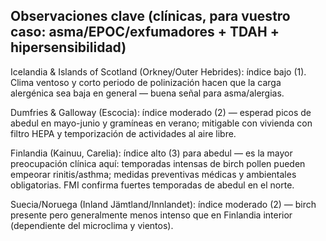 ## Observaciones clave (clínicas, para vuestro caso: asma/EPOC/exfumadores + TDAH + hipersensibilidad)

Icelandia & Islands of Scotland (Orkney/Outer Hebrides): índice bajo (1). Clima ventoso y corto periodo de polinización hacen que la carga alergénica sea baja en general — buena señal para asma/alergias.

Dumfries & Galloway (Escocia): índice moderado (2) — esperad picos de abedul en mayo-junio y gramíneas en verano; mitigable con vivienda con filtro HEPA y temporización de actividades al aire libre.

Finlandia (Kainuu, Carelia): índice alto (3) para abedul — es la mayor preocupación clínica aquí: temporadas intensas de birch pollen pueden empeorar rinitis/asthma; medidas preventivas médicas y ambientales obligatorias. FMI confirma fuertes temporadas de abedul en el norte.

Suecia/Noruega (Inland Jämtland/Innlandet): índice moderado (2) — birch presente pero generalmente menos intenso que en Finlandia interior (dependiente del microclima y vientos).


